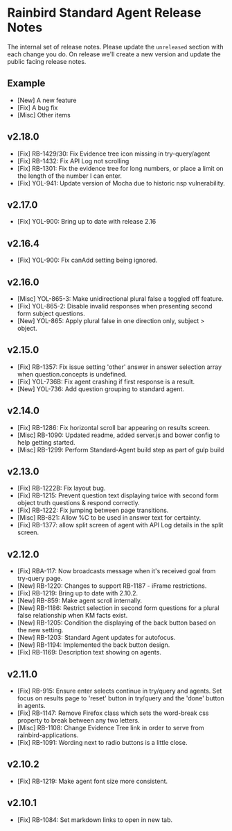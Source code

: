 # Rainbird Standard Agent Release Notes

The internal set of release notes. Please update the `unreleased` section with
each change you do. On release we'll create a new version and update the public
facing release notes.

## Example

  *  [New] A new feature
  *  [Fix] A bug fix
  * [Misc] Other items

## v2.18.0

  *  [Fix]   RB-1429/30: Fix Evidence tree icon missing in try-query/agent
  *  [Fix]   RB-1432: Fix API Log not scrolling
  *  [Fix]   RB-1301: Fix the evidence tree for long numbers, or place a limit on the length of the number I can enter.
  *  [Fix]   YOL-941: Update version of Mocha due to historic nsp vulnerability.

## v2.17.0

  *  [Fix]   YOL-900: Bring up to date with release 2.16

## v2.16.4

  *  [Fix]   YOL-900: Fix canAdd setting being ignored.

## v2.16.0
  
  * [Misc] YOL-865-3: Make unidirectional plural false a toggled off feature.
  *  [Fix] YOL-865-2: Disable invalid responses when presenting second form subject questions.
  *  [New]   YOL-865: Apply plural false in one direction only, subject > object.

## v2.15.0

  *  [Fix]   RB-1357: Fix issue setting 'other' answer in answer selection array when question.concepts is undefined.
  *  [Fix]  YOL-736B: Fix agent crashing if first response is a result.
  *  [New]   YOL-736: Add question grouping to standard agent.

## v2.14.0

  *  [Fix]   RB-1286: Fix horizontal scroll bar appearing on results screen.
  * [Misc]   RB-1090: Updated readme, added server.js and bower config to help getting started.
  * [Misc]   RB-1299: Perform Standard-Agent build step as part of gulp build

## v2.13.0

  *  [Fix]  RB-1222B: Fix layout bug.
  *  [Fix]   RB-1215: Prevent question text displaying twice with second form object truth questions & respond correctly.
  *  [Fix]   RB-1222: Fix jumping between page transitions.
  * [Misc]    RB-821: Allow %C to be used in answer text for certainty.
  *  [Fix]   RB-1377: allow split screen of agent with API Log details in the split screen.

## v2.12.0

  *  [Fix]   RBA-117: Now broadcasts message when it's received goal from try-query page.
  *  [New]   RB-1220: Changes to support RB-1187 - iFrame restrictions.
  *  [Fix]   RB-1219: Bring up to date with 2.10.2.
  *  [New]    RB-859: Make agent scroll internally.
  *  [New]   RB-1186: Restrict selection in second form questions for a plural false relationship when KM facts exist.
  *  [New]   RB-1205: Condition the displaying of the back button based on the new setting.
  *  [New]   RB-1203: Standard Agent updates for autofocus.
  *  [New]   RB-1194: Implemented the back button design.
  *  [Fix]   RB-1169: Description text showing on agents.

## v2.11.0

  *  [Fix]   RB-915: Ensure enter selects continue in try/query and agents.  Set focus on results page to 'reset' button 
  					 in try/query and the 'done' button in agents.
  *  [Fix]  RB-1147: Remove Firefox class which sets the word-break css property to break between any two letters.
  *  [Misc] RB-1108: Change Evidence Tree link in order to serve from rainbird-applications.
  *  [Fix]  RB-1091: Wording next to radio buttons is a little close.

## v2.10.2

  *  [Fix] RB-1219: Make agent font size more consistent.

## v2.10.1

  *  [Fix] RB-1084: Set markdown links to open in new tab.
